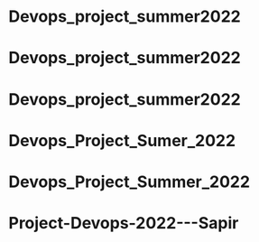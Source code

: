# Devops_project_summer2022
# Devops_project_summer2022
# Devops_project_summer2022
# Devops_Project_Sumer_2022
# Devops_Project_Summer_2022
# Project-Devops-2022---Sapir
